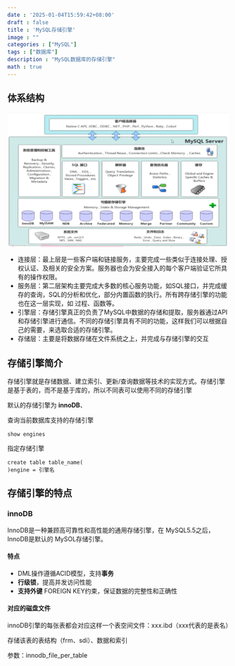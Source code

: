 ```yaml
---
date : '2025-01-04T15:59:42+08:00'
draft : false
title : 'MySQL存储引擎'
image : ""
categories : ["MySQL"]
tags : ["数据库"]
description : "MySQL数据库的存储引擎"
math : true
---
```


## 体系结构

![image-20250104160118432](image-20250104160118432.png)

- 连接层：最上层是一些客户端和链接服务，主要完成一些类似于连接处理、授权认证、及相关的安全方案。服务器也会为安全接入的每个客户端验证它所具有的操作权限。
- 服务层：第二层架构主要完成大多数的核心服务功能，如SQL接口，并完成缓存的查询，SQL的分析和优化，部分内置函数的执行。所有跨存储引擎的功能也在这一层实现，如 过程、函数等。
- 引擎层：存储引擎真正的负责了MySQL中数据的存储和提取，服务器通过API和存储引擎进行通信。不同的存储引擎具有不同的功能，这样我们可以根据自己的需要，来选取合适的存储引擎。
- 存储层：主要是将数据存储在文件系统之上，并完成与存储引擎的交互

## 存储引擎简介

存储引擎就是存储数据、建立索引、更新/查询数据等技术的实现方式。存储引擎是基于表的，而不是基于库的，所以不同表可以使用不同的存储引擎

默认的存储引擎为 **innoDB**、

查询当前数据库支持的存储引擎

```mysql
show engines
```

指定存储引擎

```
create table table_name(
)engine = 引擎名
```

## 存储引擎的特点

### innoDB

InnoDB是一种兼顾高可靠性和高性能的通用存储引擎，在 MySQL5.5之后，InnoDB是默认的 MySOL存储引擎。

#### 特点

- DML操作遵循ACID模型，支持**事务**
- **行级锁**，提高并发访问性能
- **支持外键** FOREIGN KEY约束，保证数据的完整性和正确性

#### 对应的磁盘文件

innoDB引擎的每张表都会对应这样一个表空间文件：xxx.ibd（xxx代表的是表名）

存储该表的表结构（frm、sdi）、数据和索引

参数：innodb_file_per_table